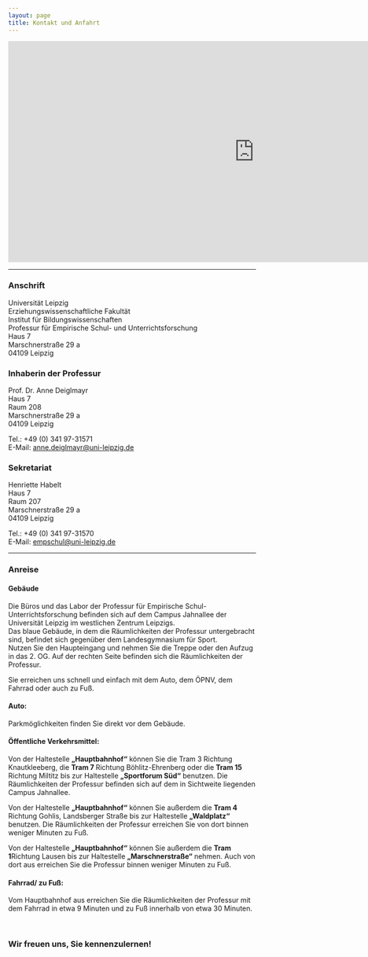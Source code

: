 ```yaml
---
layout: page
title: Kontakt und Anfahrt
---
```


<iframe src="https://www.google.com/maps/embed?pb=!1m18!1m12!1m3!1d2492.4769172858187!2d12.351690976664846!3d51.3391403229812!2m3!1f0!2f0!3f0!3m2!1i1024!2i768!4f13.1!3m3!1m2!1s0x47a6f78fcb991d2f%3A0x82e8f0325404a93a!2sMarschnerstra%C3%9Fe%2029a%2C%2004109%20Leipzig!5e0!3m2!1sde!2sde!4v1698654241807!5m2!1sde!2sde" width="1000" height="450" style="border:0;" allowfullscreen="" loading="lazy" referrerpolicy="no-referrer-when-downgrade"></iframe>

<hr>

<div class="row">
    <div class="4u 12u$(medium)">
        <h3>Anschrift</h3>
        <p>Universität Leipzig<br>Erziehungswissenschaftliche Fakultät<br>
        Institut für Bildungswissenschaften<br>
        Professur für Empirische Schul- und Unterrichtsforschung<br>
	Haus 7<br>
       	Marschnerstraße 29 a<br>
        04109 Leipzig</p>
    </div>	
    <div class="4u 12u$(medium)">
        <h3>Inhaberin der Professur</h3>
        <p>Prof. Dr. Anne Deiglmayr<br>
        Haus 7<br>
	Raum 208<br>
        Marschnerstraße 29 a<br>
        04109 Leipzig</p>
        <p>Tel.: +49 (0) 341 97-31571<br> 
        E-Mail: <a href="anne.deiglmayr@uni-leipzig.de">anne.deiglmayr@uni-leipzig.de</a></p>
    </div>
    <div class="4u$ 12u$(medium)">
        <h3>Sekretariat</h3>
        <p>Henriette Habelt<br>
        Haus 7<br>
	Raum 207<br>
        Marschnerstraße 29 a<br>
        04109 Leipzig</p>
        <p>Tel.: +49 (0) 341 97-31570<br>  
        E-Mail: <a href="empschul@uni-leipzig.de">empschul@uni-leipzig.de</a></p>
    </div>
</div>

<hr>
	
<h3>Anreise</h3>  

<h4>Gebäude</h4>
<p>Die Büros und das Labor der Professur für Empirische Schul- Unterrichtsforschung befinden sich auf dem Campus Jahnallee der Universität Leipzig im westlichen Zentrum Leipzigs.<br>
Das blaue Gebäude, in dem die Räumlichkeiten der Professur untergebracht sind, befindet sich gegenüber dem Landesgymnasium für Sport.<br>
Nutzen Sie den Haupteingang und nehmen Sie die Treppe oder den Aufzug in das 2. OG. Auf der rechten Seite befinden sich die Räumlichkeiten der Professur.</p>
		
<p>Sie erreichen uns schnell und einfach mit dem Auto, dem ÖPNV, dem Fahrrad oder auch zu Fuß.</p>

<h4>Auto:</h4>
<p>Parkmöglichkeiten finden Sie direkt vor dem Gebäude.<p> 

<h4>Öffentliche Verkehrsmittel:</h4>
<p>Von der Haltestelle <b>„Hauptbahnhof“</b> können Sie die <b></b>Tram 3</b> Richtung Knautkleeberg, die <b>Tram 7 </b> Richtung Böhlitz-Ehrenberg oder die <b>Tram 15</b> Richtung Miltitz bis zur Haltestelle <b>„Sportforum Süd“</b> benutzen. Die Räumlichkeiten der Professur befinden sich auf dem in Sichtweite liegenden Campus Jahnallee.</p>

<p>Von der Haltestelle <b>„Hauptbahnhof“</b> können Sie außerdem die <b>Tram 4</b> Richtung Gohlis, Landsberger Straße bis zur Haltestelle <b>„Waldplatz“</b> benutzen. Die Räumlichkeiten der Professur erreichen Sie von dort binnen weniger Minuten zu Fuß.</p>

<p>Von der Haltestelle <b>„Hauptbahnhof“</b> können Sie außerdem die <b>Tram 1</b>Richtung Lausen bis zur Haltestelle <b>„Marschnerstraße“</b> nehmen. Auch von dort aus erreichen Sie die Professur binnen weniger Minuten zu Fuß.</p>

<h4>Fahrrad/ zu Fuß:</h4>
<p>Vom Hauptbahnhof aus erreichen Sie die Räumlichkeiten der Professur mit dem Fahrrad in etwa 9 Minuten und zu Fuß innerhalb von etwa 30 Minuten.</p>

<p>&nbsp;</p>

<h3>Wir freuen uns, Sie kennenzulernen!</h3> 

